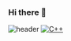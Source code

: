 ### Hi there 👋

<!--
**jo-seokhun/jo-seokhun** is a ✨ _special_ ✨ repository because its `README.md` (this file) appears on your GitHub profile.


- 🌱  I am currently studying at Kookmin University School of Automotive IT Convergence..
-->

![header](https://capsule-render.vercel.app/api?type=wave&color=auto&height=300&section=header&text=석훈%20Factory✨&fontSize=70)
[![C++](https://img.shields.io/badge/C++-F7DF1E?style=flat-square&logo=C&logoColor=black)](https://github.com/jo-seokhun/jo-seokhun.git)



